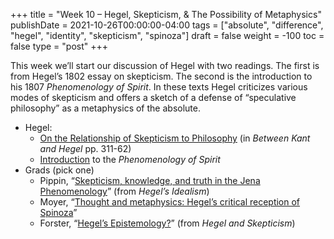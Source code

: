 +++
title = "Week 10 – Hegel, Skepticism, & The Possibility of Metaphysics"
publishDate = 2021-10-26T00:00:00-04:00
tags = ["absolute", "difference", "hegel", "identity", "skepticism", "spinoza"]
draft = false
weight = -100
toc = false
type = "post"
+++

This week we&rsquo;ll start our discussion of Hegel with two readings. The first is from
Hegel&rsquo;s 1802 essay on skepticism. The second is the introduction to his 1807
_Phenomenology of Spirit_. In these texts Hegel criticizes various modes of skepticism
and offers a sketch of a defense of &ldquo;speculative philosophy&rdquo; as a metaphysics of the
absolute.

-   Hegel:
    -   [On the Relationship of Skepticism to Philosophy](/materials/readings/hegel-skepticism.pdf) (in _Between Kant and Hegel_ pp. 311-62)
    -   [Introduction](/materials/readings/hegel-pdg-intro.pdf) to the _Phenomenology of Spirit_
-   Grads (pick one)
    -   Pippin, &ldquo;[Skepticism, knowledge, and truth in the Jena Phenomenology](/materials/readings/pippin-hegel-skepticism.pdf)&rdquo; (from
        _Hegel&rsquo;s Idealism_)
    -   Moyer, &ldquo;[Thought and metaphysics: Hegel’s critical reception of Spinoza](/materials/readings/moyer-hegel.pdf)&rdquo;
    -   Forster, &ldquo;[Hegel&rsquo;s Epistemology?](/materials/readings/forster-hegel-epistemology.pdf)&rdquo; (from _Hegel and Skepticism_)
